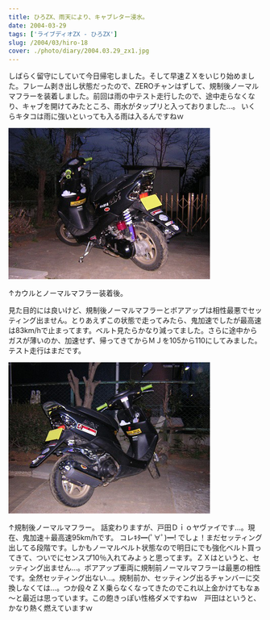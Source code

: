 ```yaml
---
title: ひろZX、雨天により、キャブレター浸水。
date: 2004-03-29
tags: ['ライブディオZX - ひろZX']
slug: /2004/03/hiro-18
cover: ./photo/diary/2004.03.29_zx1.jpg
---
```



<p class="sentence spacing10">しばらく留守にしていて今日帰宅しました。そして早速ＺＸをいじり始めました。フレーム剥き出し状態だったので、ZEROチャンはずして、規制後ノーマルマフラーを装着しました。前回は雨の中テスト走行したので、途中走らなくなり、キャブを開けてみたところ、雨水がタップリと入っておりました...。 いくらキタコは雨に強いといっても入る雨は入るんですねｗ</p>
<div class="center spacing"><img class="img-fluid" src="./photo/diary/2004.03.29_zx1.jpg" alt=""></div>
<p class="sentence">↑カウルとノーマルマフラー装着後。</p>
<p class="sentence spacing10">見た目的には良いけど、規制後ノーマルマフラーとボアアップは相性最悪でセッティング出ません。とりあえずこの状態で走ってみたら、鬼加速でしたが最高速は83km/hで止まってます。ベルト見たらかなり減ってました。さらに途中からガスが薄いのか、加速せず、帰ってきてからＭＪを105から110にしてみました。テスト走行はまだです。</p>
<div class="center spacing"><img class="img-fluid" src="./photo/diary/2004.03.29_zx2.jpg" alt=""></div>
<p class="sentence">↑規制後ノーマルマフラー。
話変わりますが、戸田Ｄｉｏヤヴァイです...。現在、鬼加速＋最高速95km/hです。 コレｷﾀ━(ﾟ∀ﾟ)━! でしょ！まだセッティング出してる段階です。しかもノーマルベルト状態なので明日にでも強化ベルト買ってきて、ついでにセンスプ10％入れてみよぅと思ってます。ＺＸはというと、セッティング出ません...。ボアアップ車両に規制前ノーマルマフラーは最悪の相性です。全然セッティング出ない...。規制前か、セッティング出るチャンバーに交換しなくては...。つか段々ＺＸ乗らなくなってきたのでこれ以上金かけてもなぁ～と最近は思っています。この飽きっぽい性格ダメですねｗ　戸田はというと、かなり熱く燃えていますｗ</p>
